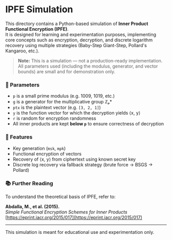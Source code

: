 # IPFE Simulation

This directory contains a Python-based simulation of **Inner Product Functional Encryption (IPFE)**.  
It is designed for learning and experimentation purposes, implementing core concepts such as encryption, decryption, and discrete logarithm recovery using multiple strategies (Baby-Step Giant-Step, Pollard's Kangaroo, etc.).

> **Note:** This is a simulation — not a production-ready implementation. All parameters used (including the modulus, generator, and vector bounds) are small and for demonstration only.

### 🔧 Parameters
- `p` is a small prime modulus (e.g. 1009, 1019, etc.)
- `g` is a generator for the multiplicative group ℤₚ*
- `ptx` is the plaintext vector (e.g. `[3, 2, 1]`)
- `y` is the function vector for which the decryption yields ⟨x, y⟩
- `r` is random for encryption randomness
- All inner products are kept **below `p`** to ensure correctness of decryption

### 🧪 Features
- Key generation (`msk`, `mpk`)
- Functional encryption of vectors
- Recovery of ⟨x, y⟩ from ciphertext using known secret key
- Discrete log recovery via fallback strategy (brute force → BSGS → Pollard)

### 📚 Further Reading
To understand the theoretical basis of IPFE, refer to:

**Abdalla, M., et al. (2015).**  
*Simple Functional Encryption Schemes for Inner Products*  
[https://eprint.iacr.org/2015/017](https://eprint.iacr.org/2015/017)

---

This simulation is meant for educational use and experimentation only.
